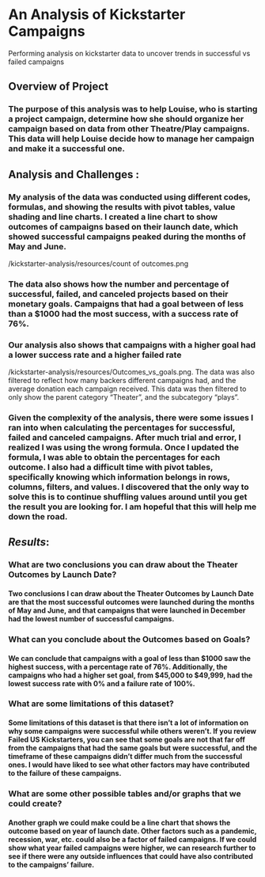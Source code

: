 # An Analysis of Kickstarter Campaigns
Performing analysis on kickstarter data to uncover trends in successful vs failed campaigns

## Overview of Project
### The purpose of this analysis was to help Louise, who is starting a project campaign, determine how she should organize her campaign based on data from other Theatre/Play campaigns. This data will help Louise decide how to manage her campaign and make it a successful one. 

## **Analysis and Challenges** : 
### My analysis of the data was conducted using different codes, formulas, and showing the results with pivot tables, value shading and line charts. I created a line chart to show outcomes of campaigns based on their launch date, which showed successful campaigns peaked during the months of May and June. 
/kickstarter-analysis/resources/count of outcomes.png

### The data also shows how the number and percentage of successful, failed, and canceled projects based on their monetary goals. Campaigns that had a goal between of less than a $1000 had the most success, with a success rate of 76%.  
### Our analysis also shows that campaigns with a higher goal had a lower success rate and a higher failed rate 
/kickstarter-analysis/resources/Outcomes_vs_goals.png. 
The data was also filtered to reflect how many backers different campaigns had, and the average donation each campaign received. This data was then filtered to only show the parent category “Theater”, and the subcategory “plays”. 

### Given the complexity of the analysis, there were some issues I ran into when calculating the percentages for successful, failed and canceled campaigns. After much trial and error, I realized I was using the wrong formula. Once I updated the formula, I was able to obtain the percentages for each outcome. I also had a difficult time with pivot tables, specifically knowing which information belongs in rows, columns, filters, and values. I discovered that the only way to solve this is to continue shuffling values around until you get the result you are looking for. I am hopeful that this will help me down the road.

## *Results*:
### What are two conclusions you can draw about the Theater Outcomes by Launch Date?
#### Two conclusions I can draw about the Theater Outcomes by Launch Date are that the most successful outcomes were launched during the months of May and June, and that 	campaigns that were launched in December had the lowest number of successful campaigns.
### What can you conclude about the Outcomes based on Goals?
#### We can conclude that campaigns with a goal of less than $1000 saw the highest success, with a percentage rate of 76%. Additionally, the campaigns who had a higher set goal, 	from $45,000 to $49,999, had the lowest success rate with 0% and a failure rate of 100%.
### What are some limitations of this dataset?
#### Some limitations of this dataset is that there isn’t a lot of information on why some campaigns were successful while others weren’t. If you review Failed US Kickstarters, you can see that some goals are not that far off from the campaigns that had the same goals but were successful, and the timeframe of these campaigns didn’t differ much from the successful ones. I would have liked to see what other factors may have contributed to the failure of these campaigns. 
### What are some other possible tables and/or graphs that we could create?
#### Another graph we could make could be a line chart that shows the outcome based on year of launch date. Other factors such as a pandemic, recession, war, etc. could also be a factor of failed campaigns. If we could show what year failed campaigns were higher, we can research further to see if there were any outside influences that could have also contributed to the campaigns’ failure. 
  
